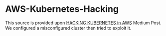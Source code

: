 # AWS-Kubernetes-Hacking

This source is provided upon  [HACKING KUBERNETES in AWS](https://medium.com/@bingolbalihasan/hacking-kubernetes-in-aws-54f4681f1478)  Medium Post. We configured a misconfigured cluster then tried to exploit it. 
